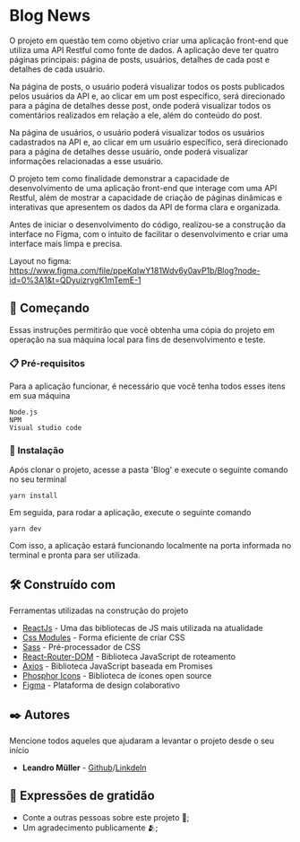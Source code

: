 # Blog News

O projeto em questão tem como objetivo criar uma aplicação front-end que utiliza uma API Restful como fonte de dados. A aplicação deve ter quatro páginas principais: página de posts, usuários, detalhes de cada post e detalhes de cada usuário.

Na página de posts, o usuário poderá visualizar todos os posts publicados pelos usuários da API e, ao clicar em um post específico, será direcionado para a página de detalhes desse post, onde poderá visualizar todos os comentários realizados em relação a ele, além do conteúdo do post.

Na página de usuários, o usuário poderá visualizar todos os usuários cadastrados na API e, ao clicar em um usuário específico, será direcionado para a página de detalhes desse usuário, onde poderá visualizar informações relacionadas a esse usuário.

O projeto tem como finalidade demonstrar a capacidade de desenvolvimento de uma aplicação front-end que interage com uma API Restful, além de mostrar a capacidade de criação de páginas dinâmicas e interativas que apresentem os dados da API de forma clara e organizada.

Antes de iniciar o desenvolvimento do código, realizou-se a construção da interface no Figma, com o intuito de facilitar o desenvolvimento e criar uma interface mais limpa e precisa.

Layout no figma: https://www.figma.com/file/ppeKqIwY181Wdv6y0avP1b/Blog?node-id=0%3A1&t=QDyuizrygK1mTemE-1

## 🚀 Começando

Essas instruções permitirão que você obtenha uma cópia do projeto em operação na sua máquina local para fins de desenvolvimento e teste.

### 📋 Pré-requisitos

Para a aplicação funcionar, é necessário que você tenha todos esses itens em sua máquina

```
Node.js
NPM
Visual studio code

```

### 🔧 Instalação

Após clonar o projeto, acesse a pasta 'Blog' e execute o seguinte comando no seu terminal

```
yarn install
```

Em seguida, para rodar a aplicação, execute o seguinte comando

```
yarn dev
```

Com isso, a aplicação estará funcionando localmente na porta informada no terminal e pronta para ser utilizada.


## 🛠️ Construído com

Ferramentas utilizadas na construção do projeto

* [ReactJs](https://react.dev) - Uma das bibliotecas de JS mais utilizada na atualidade
* [Css Modules](https://github.com/css-modules/css-modules) - Forma eficiente de criar CSS
* [Sass](https://sass-lang.com/documentation/) - Pré-processador de CSS
* [React-Router-DOM](https://reactrouter.com/en/main) - Biblioteca JavaScript de roteamento
* [Axios](https://axios-http.com/ptbr/docs/intro) - Biblioteca JavaScript baseada em Promises
* [Phosphor Icons](https://phosphoricons.com) - Biblioteca de ícones open source
* [Figma](https://www.figma.com) - Plataforma de design colaborativo 


## ✒️ Autores

Mencione todos aqueles que ajudaram a levantar o projeto desde o seu início

* **Leandro Müller** - [Github](https://github.com/mullerino)/[Linkdeln](https://www.linkedin.com/in/leandromuller7/)


## 🎁 Expressões de gratidão

* Conte a outras pessoas sobre este projeto 📢;
* Um agradecimento publicamente 🫂;
